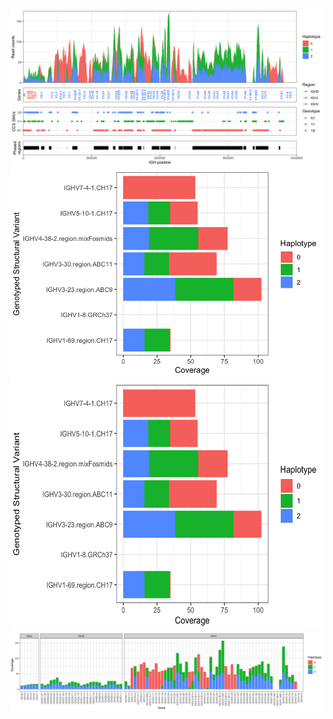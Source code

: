 ![image](plots.png)
![image](plots_1.png)
<img src="plots_1.png" width="600" height="400">
![image](plots_3.png)
